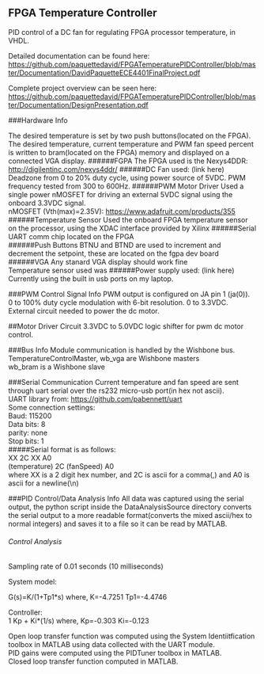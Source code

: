 ## FPGA Temperature Controller
PID control of a DC fan for regulating FPGA processor temperature, in VHDL.     
   
Detailed documentation can be found here:
https://github.com/paquettedavid/FPGATemperaturePIDController/blob/master/Documentation/DavidPaquetteECE4401FinalProject.pdf      
   
Complete project overview can be seen here: https://github.com/paquettedavid/FPGATemperaturePIDController/blob/master/Documentation/DesignPresentation.pdf    

###Hardware Info
 
The desired temperature is set by two push buttons(located on the FPGA).
The desired temperature, current temperature and PWM fan speed percent is written to bram(located on the FPGA) memory and displayed on a connected VGA display. 
######FGPA
The FPGA used is the Nexys4DDR: http://digilentinc.com/nexys4ddr/
######DC Fan
 used: (link here)
 Deadzone from 0 to 20% duty cycle, using power source of 5VDC.
 PWM frequency tested from 300 to 600Hz.
######PWM Motor Driver
 Used a single power nMOSFET for driving an external 5VDC signal using the onboard 3.3VDC signal.    
 nMOSFET (Vth(max)=2.35V): https://www.adafruit.com/products/355     
######Temperature Sensor
Used the onboard FPGA temperature sensor on the processor, using the XDAC interface provided by Xilinx 
######Serial UART
comm chip located on the FPGA  
######Push Buttons
BTNU and BTND are used to increment and decrement the setpoint, these are located on the fgpa dev board
######VGA
Any stanard VGA display should work fine  
Temperature sensor used was
######Power supply
used: (link here)     
Currently using the built in usb ports on my laptop.


###PWM Control Signal Info
PWM output is configured on JA pin 1 (ja(0)).  
0 to 100% duty cycle modulation with 6-bit resolution. 0 to 3.3VDC.  
External circuit needed to power the dc motor.  

##Motor Driver Circuit
3.3VDC to 5.0VDC logic shifter for pwm dc motor control.   

###Bus Info
Module communication is handled by the Wishbone bus.  
TemperatureControlMaster, wb_vga are Wishbone masters  
wb_bram is a Wishbone slave  

###Serial Communication
Current temperature and fan speed are sent through uart serial over the rs232 micro-usb port(in hex not ascii).  
UART library from: https://github.com/pabennett/uart  
Some connection settings:  
  Baud: 115200  
  Data bits: 8  
  parity: none  
  Stop bits: 1  
#####Serial format is as follows:  
  XX 2C XX A0  
  (temperature) 2C (fanSpeed) A0  
  where XX is a 2 digit hex number, and 2C is ascii for a comma(,) and A0 is ascii for a newline(\n)  

###PID Control/Data Analysis Info
All data was captured using the serial output, the python script inside the DataAnalysisSource directory converts the serial output to a more readable format(converts the mixed ascii/hex to normal integers) and saves it to a file so it can be read by MATLAB.    
###### Control Analysis
Sampling rate of 0.01 seconds (10 milliseconds)


System model:

G(s)=K/(1+Tp1*s)
where,
K=-4.7251
Tp1=-4.4746

Controller:      
1 
Kp + Ki*(1/s)
where,
Kp=-0.303
Ki=-0.123

  Open loop transfer function was computed using the System Identiitfication toolbox in MATLAB using data collected with the UART module.  
  PID gains were computed using the PIDTuner toolbox in MATLAB.  
  Closed loop transfer function computed in MATLAB.  
